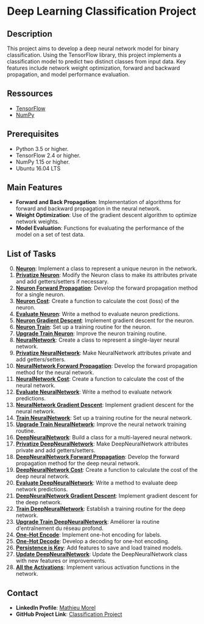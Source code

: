 # Deep Learning Classification Project

## Description
This project aims to develop a deep neural network model for binary classification. Using the TensorFlow library, this project implements a classification model to predict two distinct classes from input data. Key features include network weight optimization, forward and backward propagation, and model performance evaluation.

## Ressources
- [TensorFlow](https://www.tensorflow.org/)
- [NumPy](https://numpy.org/)

## Prerequisites
- Python 3.5 or higher.
- TensorFlow 2.4 or higher.
- NumPy 1.15 or higher.
- Ubuntu 16.04 LTS

## Main Features
- **Forward and Back Propagation**: Implementation of algorithms for forward and backward propagation in the neural network.
- **Weight Optimization**: Use of the gradient descent algorithm to optimize network weights.
- **Model Evaluation**: Functions for evaluating the performance of the model on a set of test data.

## List of Tasks
0. [**Neuron**](https://github.com/MathieuMorel62/Machine_learning/blob/main/supervised_learning/classification/0-neuron.py): Implement a class to represent a unique neuron in the network.
1. [**Privatize Neuron**](https://github.com/MathieuMorel62/Machine_learning/blob/main/supervised_learning/classification/1-neuron.py): Modify the Neuron class to make its attributes private and add getters/setters if necessary.
2. [**Neuron Forward Propagation**](https://github.com/MathieuMorel62/Machine_learning/blob/main/supervised_learning/classification/2-neuron.py): Develop the forward propagation method for a single neuron.
3. [**Neuron Cost**](https://github.com/MathieuMorel62/Machine_learning/blob/main/supervised_learning/classification/3-neuron.py): Create a function to calculate the cost (loss) of the neuron.
4. [**Evaluate Neuron**](https://github.com/MathieuMorel62/Machine_learning/blob/main/supervised_learning/classification/4-neuron.py): Write a method to evaluate neuron predictions.
5. [**Neuron Gradient Descent**](https://github.com/MathieuMorel62/Machine_learning/blob/main/supervised_learning/classification/5-neuron.py): Implement gradient descent for the neuron.
6. [**Neuron Train**](https://github.com/MathieuMorel62/Machine_learning/blob/main/supervised_learning/classification/6-neuron.py): Set up a training routine for the neuron.
7. [**Upgrade Train Neuron**](https://github.com/MathieuMorel62/Machine_learning/blob/main/supervised_learning/classification/7-neuron.py): Improve the neuron training routine.
8. [**NeuralNetwork**](https://github.com/MathieuMorel62/Machine_learning/blob/main/supervised_learning/classification/8-neural_network.py): Create a class to represent a single-layer neural network.
9. [**Privatize NeuralNetwork**](https://github.com/MathieuMorel62/Machine_learning/blob/main/supervised_learning/classification/9-neural_network.py): Make NeuralNetwork attributes private and add getters/setters.
10. [**NeuralNetwork Forward Propagation**](https://github.com/MathieuMorel62/Machine_learning/blob/main/supervised_learning/classification/10-neural_network.py): Develop the forward propagation method for the neural network.
11. [**NeuralNetwork Cost**](https://github.com/MathieuMorel62/Machine_learning/blob/main/supervised_learning/classification/11-neural_network.py): Create a function to calculate the cost of the neural network.
12. [**Evaluate NeuralNetwork**](https://github.com/MathieuMorel62/Machine_learning/blob/main/supervised_learning/classification/12-neural_network.py): Write a method to evaluate network predictions.
13. [**NeuralNetwork Gradient Descent**](https://github.com/MathieuMorel62/Machine_learning/blob/main/supervised_learning/classification/13-neural_network.py): Implement gradient descent for the neural network.
14. [**Train NeuralNetwork**](https://github.com/MathieuMorel62/Machine_learning/blob/main/supervised_learning/classification/14-neural_network.py): Set up a training routine for the neural network.
15. [**Upgrade Train NeuralNetwork**](https://github.com/MathieuMorel62/Machine_learning/blob/main/supervised_learning/classification/15-neural_network.py): Improve the neural network training routine.
16. [**DeepNeuralNetwork**](https://github.com/MathieuMorel62/Machine_learning/blob/main/supervised_learning/classification/16-deep_neural_network.py): Build a class for a multi-layered neural network.
17. [**Privatize DeepNeuralNetwork**](https://github.com/MathieuMorel62/Machine_learning/blob/main/supervised_learning/classification/17-deep_neural_network.py): Make DeepNeuralNetwork attributes private and add getters/setters.
18. [**DeepNeuralNetwork Forward Propagation**](https://github.com/MathieuMorel62/Machine_learning/blob/main/supervised_learning/classification/18-deep_neural_network.py): Develop the forward propagation method for the deep neural network.
19. [**DeepNeuralNetwork Cost**](https://github.com/MathieuMorel62/Machine_learning/blob/main/supervised_learning/classification/19-deep_neural_network.py): Create a function to calculate the cost of the deep neural network.
20. [**Evaluate DeepNeuralNetwork**](https://github.com/MathieuMorel62/Machine_learning/blob/main/supervised_learning/classification/20-deep_neural_network.py): Write a method to evaluate deep network predictions.
21. [**DeepNeuralNetwork Gradient Descent**](https://github.com/MathieuMorel62/Machine_learning/blob/main/supervised_learning/classification/21-deep_neural_network.py): Implement gradient descent for the deep network.
22. [**Train DeepNeuralNetwork**](https://github.com/MathieuMorel62/Machine_learning/blob/main/supervised_learning/classification/22-deep_neural_network.py): Establish a training routine for the deep network.
23. [**Upgrade Train DeepNeuralNetwork**](https://github.com/MathieuMorel62/Machine_learning/blob/main/supervised_learning/classification/23-deep_neural_network.py): Améliorer la routine d'entraînement du réseau profond.
24. [**One-Hot Encode**](https://github.com/MathieuMorel62/Machine_learning/blob/main/supervised_learning/classification/24-one_hot_encode.py): Implement one-hot encoding for labels.
25. [**One-Hot Decode**](https://github.com/MathieuMorel62/Machine_learning/blob/main/supervised_learning/classification/25-one_hot_decode.py): Develop a decoding for one-hot encoding.
26. [**Persistence is Key**](https://github.com/MathieuMorel62/Machine_learning/blob/main/supervised_learning/classification/26-deep_neural_network.py): Add features to save and load trained models.
27. [**Update DeepNeuralNetwork**](https://github.com/MathieuMorel62/Machine_learning/blob/main/supervised_learning/classification/27-deep_neural_network.py): Update the DeepNeuralNetwork class with new features or improvements.
28. [**All the Activations**](https://github.com/MathieuMorel62/Machine_learning/blob/main/supervised_learning/classification/28-deep_neural_network.py): Implement various activation functions in the network.

## Contact

- **LinkedIn Profile**: [Mathieu Morel]((https://www.linkedin.com/in/mathieu-morel-9ab457261/))
- **GitHub Project Link**: [Classification Project](https://github.com/MathieuMorel62/Machine_learning/tree/main/supervised_learning/classification)

